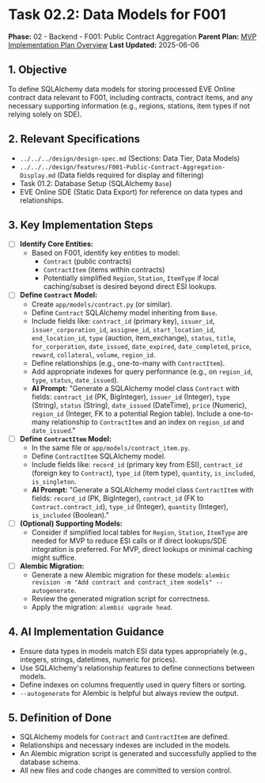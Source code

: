 # Task 02.2: Data Models for F001

**Phase:** 02 - Backend - F001: Public Contract Aggregation
**Parent Plan:** [MVP Implementation Plan Overview](../00-mvp-implementation-plan-overview.md)
**Last Updated:** 2025-06-06

## 1. Objective

To define SQLAlchemy data models for storing processed EVE Online contract data relevant to F001, including contracts, contract items, and any necessary supporting information (e.g., regions, stations, item types if not relying solely on SDE).

## 2. Relevant Specifications

*   `../../../design/design-spec.md` (Sections: Data Tier, Data Models)
*   `../../../design/features/F001-Public-Contract-Aggregation-Display.md` (Data fields required for display and filtering)
*   Task 01.2: Database Setup (SQLAlchemy `Base`)
*   EVE Online SDE (Static Data Export) for reference on data types and relationships.

## 3. Key Implementation Steps

*   [ ] **Identify Core Entities:**
    *   Based on F001, identify key entities to model:
        *   `Contract` (public contracts)
        *   `ContractItem` (items within contracts)
        *   Potentially simplified `Region`, `Station`, `ItemType` if local caching/subset is desired beyond direct ESI lookups.
*   [ ] **Define `Contract` Model:**
    *   Create `app/models/contract.py` (or similar).
    *   Define `Contract` SQLAlchemy model inheriting from `Base`.
    *   Include fields like: `contract_id` (primary key), `issuer_id`, `issuer_corporation_id`, `assignee_id`, `start_location_id`, `end_location_id`, `type` (auction, item_exchange), `status`, `title`, `for_corporation`, `date_issued`, `date_expired`, `date_completed`, `price`, `reward`, `collateral`, `volume`, `region_id`.
    *   Define relationships (e.g., one-to-many with `ContractItem`).
    *   Add appropriate indexes for query performance (e.g., on `region_id`, `type`, `status`, `date_issued`).
    *   **AI Prompt:** "Generate a SQLAlchemy model class `Contract` with fields: `contract_id` (PK, BigInteger), `issuer_id` (Integer), `type` (String), `status` (String), `date_issued` (DateTime), `price` (Numeric), `region_id` (Integer, FK to a potential Region table). Include a one-to-many relationship to `ContractItem` and an index on `region_id` and `date_issued`."
*   [ ] **Define `ContractItem` Model:**
    *   In the same file or `app/models/contract_item.py`.
    *   Define `ContractItem` SQLAlchemy model.
    *   Include fields like: `record_id` (primary key from ESI), `contract_id` (foreign key to `Contract`), `type_id` (item type), `quantity`, `is_included`, `is_singleton`.
    *   **AI Prompt:** "Generate a SQLAlchemy model class `ContractItem` with fields: `record_id` (PK, BigInteger), `contract_id` (FK to `Contract.contract_id`), `type_id` (Integer), `quantity` (Integer), `is_included` (Boolean)."
*   [ ] **(Optional) Supporting Models:**
    *   Consider if simplified local tables for `Region`, `Station`, `ItemType` are needed for MVP to reduce ESI calls or if direct lookups/SDE integration is preferred. For MVP, direct lookups or minimal caching might suffice.
*   [ ] **Alembic Migration:**
    *   Generate a new Alembic migration for these models: `alembic revision -m "Add contract and contract_item models" --autogenerate`.
    *   Review the generated migration script for correctness.
    *   Apply the migration: `alembic upgrade head`.

## 4. AI Implementation Guidance

*   Ensure data types in models match ESI data types appropriately (e.g., integers, strings, datetimes, numeric for prices).
*   Use SQLAlchemy's relationship features to define connections between models.
*   Define indexes on columns frequently used in query filters or sorting.
*   `--autogenerate` for Alembic is helpful but always review the output.

## 5. Definition of Done

*   SQLAlchemy models for `Contract` and `ContractItem` are defined.
*   Relationships and necessary indexes are included in the models.
*   An Alembic migration script is generated and successfully applied to the database schema.
*   All new files and code changes are committed to version control.
